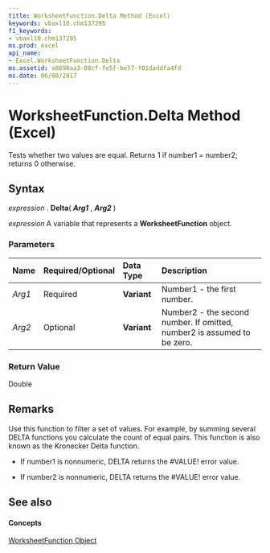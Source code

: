 ```yaml
---
title: WorksheetFunction.Delta Method (Excel)
keywords: vbaxl10.chm137295
f1_keywords:
- vbaxl10.chm137295
ms.prod: excel
api_name:
- Excel.WorksheetFunction.Delta
ms.assetid: a8698aa3-88cf-fe5f-be57-f01daddfa4fd
ms.date: 06/08/2017
---
```



# WorksheetFunction.Delta Method (Excel)

Tests whether two values are equal. Returns 1 if number1 = number2; returns 0 otherwise.


## Syntax

 _expression_ . **Delta**( **_Arg1_** , **_Arg2_** )

 _expression_ A variable that represents a **WorksheetFunction** object.


### Parameters



|**Name**|**Required/Optional**|**Data Type**|**Description**|
|:-----|:-----|:-----|:-----|
| _Arg1_|Required| **Variant**|Number1 - the first number.|
| _Arg2_|Optional| **Variant**|Number2 - the second number. If omitted, number2 is assumed to be zero.|

### Return Value

Double


## Remarks

 Use this function to filter a set of values. For example, by summing several DELTA functions you calculate the count of equal pairs. This function is also known as the Kronecker Delta function.


- If number1 is nonnumeric, DELTA returns the #VALUE! error value.
    
- If number2 is nonnumeric, DELTA returns the #VALUE! error value.
    

## See also


#### Concepts


[WorksheetFunction Object](worksheetfunction-object-excel.md)

